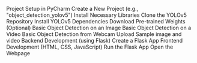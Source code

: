 Project Setup in PyCharm
Create a New Project (e.g., "object_detection_yolov5")
Install Necessary Libraries
Clone the YOLOv5 Repository
Install YOLOv5 Dependencies
Download Pre-trained Weights (Optional)
Basic Object Detection on an Image
Basic Object Detection on a Video
Basic Object Detection from Webcam
Upload Sample image and video
Backend Development (using Flask)
Create a Flask App
Frontend Development (HTML, CSS, JavaScript)
Run the Flask App
Open the Webpage
